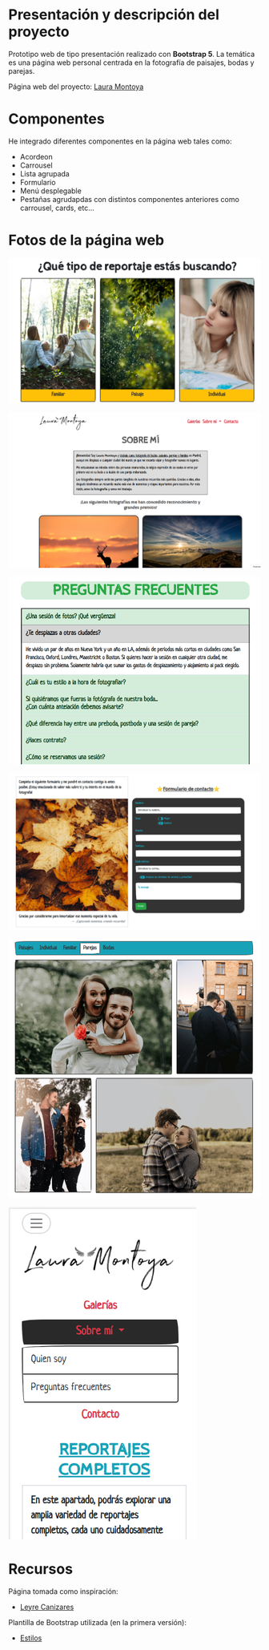 # Presentación y descripción del proyecto

Prototipo web de tipo presentación realizado con __Bootstrap 5__. La temática es una página web personal centrada en la fotografía de paisajes, bodas y parejas.

Página web del proyecto: [Laura Montoya](https://montoya-laura.000webhostapp.com/index.html)

# Componentes

He integrado diferentes componentes en la página web tales como:
* Acordeon
* Carrousel
* Lista agrupada
* Formulario
* Menú desplegable
* Pestañas agrudapdas con distintos componentes anteriores como carrousel, cards, etc...

# Fotos de la página web

![](img/readme1.png)

![](img/readme2.png)

![](img/readme3.png)

![](img/readme4.png)

![](img/readme5.png)

![](img/readme6.png)



# Recursos
Página tomada como inspiración:
* [Leyre Canizares](https://leyrefotografia.com)

Plantilla de Bootstrap utilizada (en la primera versión):
* [Estilos](https://bootswatch.com/sketchy/)
